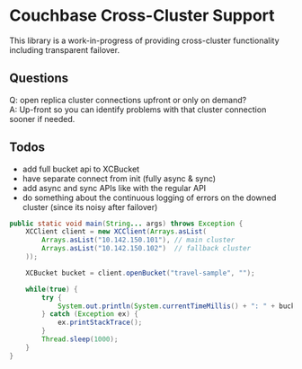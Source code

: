 Couchbase Cross-Cluster Support
===============================

This library is a work-in-progress of providing cross-cluster functionality
including transparent failover.


Questions
---------
 Q: open replica cluster connections upfront or only on demand?  
 A: Up-front so you can identify problems with that cluster connection sooner if needed.

Todos
-----
 - add full bucket api to XCBucket
 - have separate connect from init (fully async & sync)
 - add async and sync APIs like with the regular API
 - do something about the continuous logging of errors on the downed
   cluster (since its noisy after failover)
 
```java
public static void main(String... args) throws Exception {
    XCClient client = new XCClient(Arrays.asList(
        Arrays.asList("10.142.150.101"), // main cluster
        Arrays.asList("10.142.150.102")  // fallback cluster
    ));

    XCBucket bucket = client.openBucket("travel-sample", "");

    while(true) {
        try {
            System.out.println(System.currentTimeMillis() + ": " + bucket.get("airline_10"));
        } catch (Exception ex) {
            ex.printStackTrace();
        }
        Thread.sleep(1000);
    }
}
```
